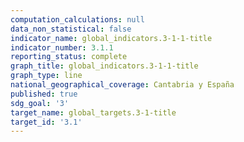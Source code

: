 ```yaml
---
computation_calculations: null
data_non_statistical: false
indicator_name: global_indicators.3-1-1-title
indicator_number: 3.1.1
reporting_status: complete
graph_title: global_indicators.3-1-1-title
graph_type: line
national_geographical_coverage: Cantabria y España
published: true
sdg_goal: '3'
target_name: global_targets.3-1-title
target_id: '3.1'
---
```


